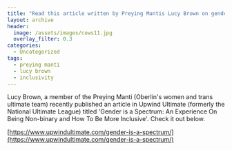 ```yaml
---
title: "Read this article written by Preying Mantis Lucy Brown on gender inclusivity in ultimate"
layout: archive
header:
  image: /assets/images/cows11.jpg
  overlay_filter: 0.3
categories:
  - Uncategorized
tags:
  - preying manti
  - lucy brown
  - inclusivity
---
```


Lucy Brown, a member of the Preying Manti (Oberlin's women and trans ultimate team) recently published an article in Upwind Ultimate (formerly the National Ultimate League) titled 'Gender is a Spectrum: An Experience On Being Non-binary and How To Be More Inclusive'. Check it out below.

[https://www.upwindultimate.com/gender-is-a-spectrum/](https://www.upwindultimate.com/gender-is-a-spectrum/)
